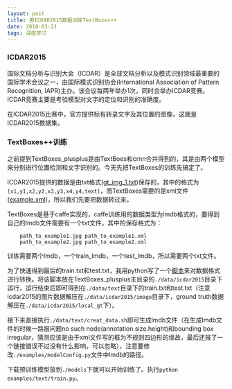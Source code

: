 ```yaml
---
layout: post
title: 用ICDAR2015数据训练TextBoxes++
date: 2018-03-21
tags: 深度学习
---
```


### ICDAR2015

国际文档分析与识别大会（ICDAR）是全球文档分析以及模式识别领域最重要的国际学术会议之一，由国际模式识别协会(International Association of Pattern Recognition, IAPR)主办。该会议每两年举办1次，同时会举办ICDAR竞赛。ICDAR竞赛主要是考验模型对文字的定位和识别的准确度。

在ICDAR2015比赛中，官方提供标有转录文字及其位置的图像，这就是ICDAR2015数据集。

### TextBoxes++训练

之前提到TextBoxes_plusplus是由TextBoes和crnn合并得到的，其是由两个模型来分别进行位置检测和文字识别的。今天先把TextBoxes的训练先搞定了。

ICDAR2015提供的数据是由txt格式([gt_img_1.txt](https://github.com/FreshMOU/scripts-for-myself/blob/master/formatConversion/examples/gt_img_1.txt))保存的，其中的格式为`[x1,y1,x2,y2,x3,y3,x4,y4,text]`，而TextBoxes需要的是xml文件([example.xml](https://github.com/FreshMOU/scripts-for-myself/blob/master/formatConversion/examples/example.xml))，所以我们先要把数据转过来。

TextBoxes是基于caffe实现的，caffe训练用的数据类型为lmdb格式的，要得到自己的lmdb文件需要有一个txt文件，其中的保存格式为：  
```
    path_to_example1.jpg path_to_example1.xml
    path_to_example2.jpg path_to_example2.xml
```

训练需要两个lmdb，一个train_lmdb，一个test_lmdb，所以需要两个txt文件。

为了快速得到最后的train.txt和test.txt，我用python写了一个[脚本](https://github.com/FreshMOU/scripts-for-myself/blob/master/formatConversion/icdrtxt2xml.py)来对数据格式进行转换。将该脚本放在TextBoxes_plusplus主目录的`./data/icdar2015`目录下运行，运行结束后即可得到在`./data/text`目录下的train.txt和test.txt（注意icdar2015的图片数据解压在`./data/icdar2015/image`目录下，ground truth数据解压在`./data/icdar2015/local_gt`下）。

接下来直接执行`./data/text/creat_data.sh`即可生成lmdb文件（在生成lmdb文件的时候一路报问题no such node(annotation.size.height)和bounding box irregular，猜测应该是由于xml文件写的框为不规则四边形的缘故，最后还报了一个链接错误不过没有什么影响，可以忽略），注意要修改`./examples/modelConfig.py`文件中lmdb的路径。

下载预训练模型放到`./models`下就可以开始训练了。执行`python examples/text/train.py`。
